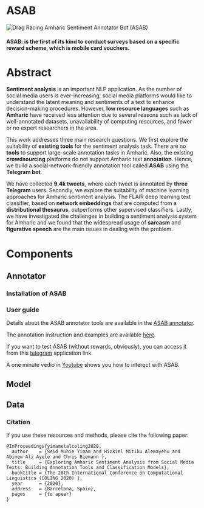 # ASAB
![Drag Racing](sentiment_XC5_icon.ico)
Amharic Sentiment Annotator Bot (ASAB)

#### ASAB: is the first of its kind to conduct surveys based on a specific reward scheme, which is mobile card vouchers.




# Abstract

**Sentiment analysis** is an important NLP application. As the number of social media users is ever-increasing, social media platforms would like to understand the latent meaning and sentiments of a text to enhance decision-making procedures. However, **low resource languages** such as **Amharic** have received less attention due to several reasons such as lack of well-annotated datasets, unavailability of computing resources, and fewer or no expert researchers in the area.

This work addresses three main research questions. We first explore the suitability of **existing tools** for the sentiment analysis task. There are no **tools** to support large-scale annotation tasks in Amharic. Also, the existing **crowdsourcing** platforms do not support Amharic text **annotation**. Hence, we build a social-network-friendly annotation tool called **ASAB** using the **Telegram bot**. 

We have collected **9.4k tweets**, where each tweet is annotated by **three** **Telegram** users. Secondly, we explore the suitability of machine learning approaches for Amharic sentiment analysis. The FLAIR deep learning text classifier, based on **network embeddings** that are computed from a **distributional thesaurus**, outperforms other supervised classifiers. Lastly, we have investigated the challenges in building a sentiment analysis system for Amharic and we found that the widespread usage of **sarcasm** and **figurative speech** are the main issues in dealing with the problem. 

# Components
## Annotator
### Installation of ASAB
### User guide
Details about the ASAB annotator tools are available in the [ASAB annotator](annotator/readme.md).

The annotation instruction and examples are available [here](https://annotation-wq.github.io/).

If you want to test ASAB (without rewards, obviously), you can access  it from this [telegram](https://t.me/Hizevbot) application link.

A one minute vedio in [Youtube](https://youtu.be/RwVnNA-YTmc) shows you how to interqct with ASAB.

## Model

## Data

### Citation

If you use these resources and methods, please cite the following paper:

```
@InProceedings{yimametalcoling2020,
  author    = {Seid Muhie Yimam and Hizkiel Mitiku Alemayehu and Abinew Ali Ayele and Chris Biemann },
  title     = {Exploring Amharic Sentiment Analysis from Social Media Texts: Building Annotation Tools and Classification Models},
  booktitle = {The 28th International Conference on Computational Linguistics (COLING 2020) },
  year      = {2020},
  address   = {Barcelona, Spain},
  pages     = {to apear}
}
```
